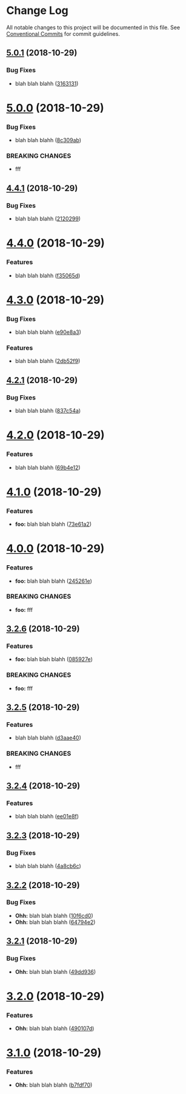 # Change Log

All notable changes to this project will be documented in this file.
See [Conventional Commits](https://conventionalcommits.org) for commit guidelines.

## [5.0.1](https://github.com/LotharII/semantic-test/compare/v5.0.0...v5.0.1) (2018-10-29)


### Bug Fixes

* blah blah blahh ([3163131](https://github.com/LotharII/semantic-test/commit/3163131))





# [5.0.0](https://github.com/LotharII/semantic-test/compare/v4.4.1...v5.0.0) (2018-10-29)


### Bug Fixes

* blah blah blahh ([8c309ab](https://github.com/LotharII/semantic-test/commit/8c309ab))


### BREAKING CHANGES

* fff





## [4.4.1](https://github.com/LotharII/semantic-test/compare/v4.4.0...v4.4.1) (2018-10-29)


### Bug Fixes

* blah blah blahh ([2120299](https://github.com/LotharII/semantic-test/commit/2120299))





# [4.4.0](https://github.com/LotharII/semantic-test/compare/v4.3.0...v4.4.0) (2018-10-29)


### Features

* blah blah blahh ([f35065d](https://github.com/LotharII/semantic-test/commit/f35065d))





# [4.3.0](https://github.com/LotharII/semantic-test/compare/v4.2.1...v4.3.0) (2018-10-29)


### Bug Fixes

* blah blah blahh ([e90e8a3](https://github.com/LotharII/semantic-test/commit/e90e8a3))


### Features

* blah blah blahh ([2db52f9](https://github.com/LotharII/semantic-test/commit/2db52f9))





## [4.2.1](https://github.com/LotharII/semantic-test/compare/v4.2.0...v4.2.1) (2018-10-29)


### Bug Fixes

* blah blah blahh ([837c54a](https://github.com/LotharII/semantic-test/commit/837c54a))





# [4.2.0](https://github.com/LotharII/semantic-test/compare/v4.1.0...v4.2.0) (2018-10-29)


### Features

* blah blah blahh ([69b4e12](https://github.com/LotharII/semantic-test/commit/69b4e12))





# [4.1.0](https://github.com/LotharII/semantic-test/compare/v4.0.0...v4.1.0) (2018-10-29)


### Features

* **foo:** blah blah blahh ([73e61a2](https://github.com/LotharII/semantic-test/commit/73e61a2))





# [4.0.0](https://github.com/LotharII/semantic-test/compare/v3.2.6...v4.0.0) (2018-10-29)


### Features

* **foo:** blah blah blahh ([245261e](https://github.com/LotharII/semantic-test/commit/245261e))


### BREAKING CHANGES

* **foo:** fff





## [3.2.6](https://github.com/LotharII/semantic-test/compare/v3.2.5...v3.2.6) (2018-10-29)


### Features

* **foo:** blah blah blahh ([085927e](https://github.com/LotharII/semantic-test/commit/085927e))


### BREAKING CHANGES

* **foo:** fff





## [3.2.5](https://github.com/LotharII/semantic-test/compare/v3.2.4...v3.2.5) (2018-10-29)


### Features

* blah blah blahh ([d3aae40](https://github.com/LotharII/semantic-test/commit/d3aae40))


### BREAKING CHANGES

* fff





## [3.2.4](https://github.com/LotharII/semantic-test/compare/v3.2.3...v3.2.4) (2018-10-29)


### Features

* blah blah blahh ([ee01e8f](https://github.com/LotharII/semantic-test/commit/ee01e8f))





## [3.2.3](https://github.com/LotharII/semantic-test/compare/v3.2.2...v3.2.3) (2018-10-29)


### Bug Fixes

* blah blah blahh ([4a8cb6c](https://github.com/LotharII/semantic-test/commit/4a8cb6c))





## [3.2.2](https://github.com/LotharII/semantic-test/compare/v3.2.1...v3.2.2) (2018-10-29)


### Bug Fixes

* **Ohh:** blah blah blahh ([10f6cd0](https://github.com/LotharII/semantic-test/commit/10f6cd0))
* **Ohh:** blah blah blahh ([64794e2](https://github.com/LotharII/semantic-test/commit/64794e2))





## [3.2.1](https://github.com/LotharII/semantic-test/compare/v3.2.0...v3.2.1) (2018-10-29)


### Bug Fixes

* **Ohh:** blah blah blahh ([49dd936](https://github.com/LotharII/semantic-test/commit/49dd936))





# [3.2.0](https://github.com/LotharII/semantic-test/compare/v3.1.0...v3.2.0) (2018-10-29)


### Features

* **Ohh:** blah blah blahh ([490107d](https://github.com/LotharII/semantic-test/commit/490107d))





# [3.1.0](https://github.com/LotharII/semantic-test/compare/v3.0.1...v3.1.0) (2018-10-29)


### Features

* **Ohh:** blah blah blahh ([b7fdf70](https://github.com/LotharII/semantic-test/commit/b7fdf70))
